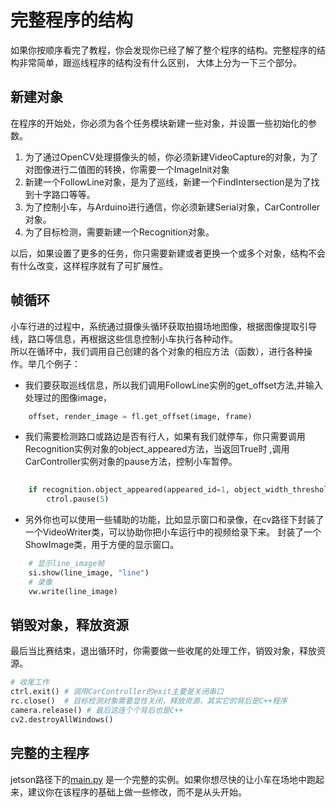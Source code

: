 # 完整程序的结构
如果你按顺序看完了教程，你会发现你已经了解了整个程序的结构。完整程序的结构非常简单，跟巡线程序的结构没有什么区别，
大体上分为一下三个部分。
## 新建对象
在程序的开始处，你必须为各个任务模块新建一些对象，并设置一些初始化的参数。
 1. 为了通过OpenCV处理摄像头的帧，你必须新建VideoCapture的对象，为了对图像进行二值图的转换，你需要一个ImageInit对象
 2. 新建一个FollowLine对象，是为了巡线，新建一个FindIntersection是为了找到十字路口等等。
 3. 为了控制小车，与Arduino进行通信，你必须新建Serial对象，CarController对象。
 4. 为了目标检测，需要新建一个Recognition对象。   
 
以后，如果设置了更多的任务，你只需要新建或者更换一个或多个对象，结构不会有什么改变，这样程序就有了可扩展性。
## 帧循环
小车行进的过程中，系统通过摄像头循环获取拍摄场地图像，根据图像提取引导线，路口等信息，再根据这些信息控制小车执行各种动作。   
所以在循环中，我们调用自己创建的各个对象的相应方法（函数），进行各种操作。举几个例子：
- 我们要获取巡线信息，所以我们调用FollowLine实例的get_offset方法,并输入处理过的图像image，
```python
    offset, render_image = fl.get_offset(image, frame) 
```
- 我们需要检测路口或路边是否有行人，如果有我们就停车，你只需要调用Recognition实例对象的object_appeared方法，当返回True时
,调用CarController实例对象的pause方法，控制小车暂停。
```python
      
    if recognition.object_appeared(appeared_id=1, object_width_threshold=30, delay_time=5):
        ctrol.pause(5)
```  
- 另外你也可以使用一些辅助的功能，比如显示窗口和录像，在cv路径下封装了一个VideoWriter类，可以协助你把小车运行中的视频给录下来。
封装了一个ShowImage类，用于方便的显示窗口。
```python
    # 显示line_image帧
    si.show(line_image, "line")
    # 录像
    vw.write(line_image)
```

## 销毁对象，释放资源
最后当比赛结束，退出循环时，你需要做一些收尾的处理工作，销毁对象，释放资源。
```python
# 收尾工作
ctrl.exit() # 调用CarController的exit主要是关闭串口 
rc.close()  # 目标检测对象需要显性关闭，释放资源，其实它的背后是C++程序
camera.release() # 最后这连个个背后也是C++
cv2.destroyAllWindows()
```

## 完整的主程序

jetson路径下的[main.py](https://github.com/lonerlin/SelfDrivingCVCar/blob/testing/jetson/main.py)
是一个完整的实例。如果你想尽快的让小车在场地中跑起来，建议你在该程序的基础上做一些修改，而不是从头开始。